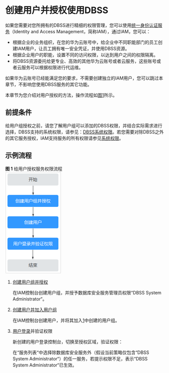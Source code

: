 # 创建用户并授权使用DBSS<a name="dbss_01_0244"></a>

如果您需要对您所拥有的DBSS进行精细的权限管理，您可以使用[统一身份认证服务](https://support.huaweicloud.com/usermanual-iam/iam_01_0001.html)（Identity and Access Management，简称IAM），通过IAM，您可以：

-   根据企业的业务组织，在您的华为云账号中，给企业中不同职能部门的员工创建IAM用户，让员工拥有唯一安全凭证，并使用DBSS资源。
-   根据企业用户的职能，设置不同的访问权限，以达到用户之间的权限隔离。
-   将DBSS资源委托给更专业、高效的其他华为云账号或者云服务，这些账号或者云服务可以根据权限进行代运维。

如果华为云账号已经能满足您的要求，不需要创建独立的IAM用户，您可以跳过本章节，不影响您使用DBSS服务的其它功能。

本章节为您介绍对用户授权的方法，操作流程如[图1](#fig4754165816356)所示。

## 前提条件<a name="section5529155183815"></a>

给用户组授权之前，请您了解用户组可以添加的DBSS权限，并结合实际需求进行选择，DBSS支持的系统权限，请参见：[DBSS系统权限](https://support.huaweicloud.com/productdesc-dbss/dbss_01_0241.html)。若您需要对除DBSS之外的其它服务授权，IAM支持服务的所有权限请参见[系统权限](https://support.huaweicloud.com/permissions/policy_list.html?product=dbss)。

## 示例流程<a name="section1679719365337"></a>

**图 1**  给用户授权服务权限流程<a name="fig4754165816356"></a>  
![](figures/给用户授权服务权限流程.png "给用户授权服务权限流程")

1.  <a name="li16514141414819"></a>[创建用户组并授权](https://support.huaweicloud.com/usermanual-iam/iam_03_0001.html)

    在IAM控制台创建用户组，并授予数据库安全服务管理员权限“DBSS System Administrator“。

2.  [创建用户并加入用户组](https://support.huaweicloud.com/usermanual-iam/iam_02_0001.html)

    在IAM控制台创建用户，并将其加入[1](#li16514141414819)中创建的用户组。

3.  [用户登录](https://support.huaweicloud.com/usermanual-iam/iam_01_0552.html)并验证权限

    新创建的用户登录控制台，切换至授权区域，验证权限：

    在“服务列表“中选择除数据库安全服务外（假设当前策略仅包含“DBSS System Administrator“）的任一服务，若提示权限不足，表示“DBSS System Administrator“已生效。


